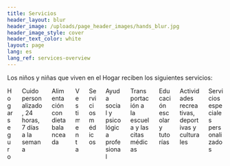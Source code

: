 ```yaml
---
title: Servicios
header_layout: blur
header_image: /uploads/page_header_images/hands_blur.jpg
header_image_style: cover
header_text_color: white
layout: page
lang: es
lang_ref: services-overview
---
```

Los niños y niñas que viven en el Hogar reciben los siguientes servicios:

<div class="columns pt-1 is-multiline is-vcentered is-centered">
  <div class="column is-one-third">
    <div class="card">
      <div class="card-content">
        <div class="title is-size-5 has-text-centered">
          Hogar seguro
        </div>
      </div>
    </div>
  </div>

  <div class="column is-one-third">
    <div class="card">
      <div class="card-content">
        <div class="title is-size-5 has-text-centered">
          Cuido personalizado, 24 horas, 7 días a la semana
        </div>
      </div>
    </div>
  </div>

  <div class="column is-one-third">
    <div class="card">
      <div class="card-content">
        <div class="title is-size-5 has-text-centered">
          Alimentación con dieta balanceada
        </div>
      </div>
    </div>
  </div>

  <div class="column is-one-third">
    <div class="card">
      <div class="card-content">
        <div class="title is-size-5 has-text-centered">
          Vestimenta
        </div>
      </div>
    </div>
  </div>

  <div class="column is-one-third">
    <div class="card">
      <div class="card-content">
        <div class="title is-size-5 has-text-centered">
          Servicios médicos
        </div>
      </div>
    </div>
  </div>

  <div class="column is-one-third">
    <div class="card">
      <div class="card-content">
        <div class="title is-size-5 has-text-centered">
          Ayuda social y psicológica profesional
        </div>
      </div>
    </div>
  </div>
  
  <div class="column is-one-third">
    <div class="card">
      <div class="card-content">
        <div class="title is-size-5 has-text-centered">
          Transportación a la escuela y las citas médicas
        </div>
      </div>
    </div>
  </div>

  <div class="column is-one-third">
    <div class="card">
      <div class="card-content">
        <div class="title is-size-5 has-text-centered">
          Educación escolar y tutorías
        </div>
      </div>
    </div>
  </div>

  <div class="column is-one-third">
    <div class="card">
      <div class="card-content">
        <div class="title is-size-5 has-text-centered">
          Actividades recreativas, deportivas y culturales
        </div>
      </div>
    </div>
  </div>

  <div class="column is-one-third">
    <div class="card">
      <div class="card-content">
        <div class="title is-size-5 has-text-centered">
          Servicios especiales personalizados
        </div>
      </div>
    </div>
  </div>
</div>
